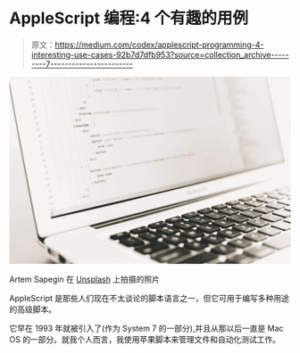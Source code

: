 # AppleScript 编程:4 个有趣的用例

> 原文：<https://medium.com/codex/applescript-programming-4-interesting-use-cases-92b7d7dfb953?source=collection_archive---------7----------------------->

![](img/9463c352b602f629034ded9811a342b9.png)

Artem Sapegin 在 [Unsplash](https://unsplash.com?utm_source=medium&utm_medium=referral) 上拍摄的照片

AppleScript 是那些人们现在不太谈论的脚本语言之一，但它可用于编写多种用途的高级脚本。

它早在 1993 年就被引入了(作为 System 7 的一部分),并且从那以后一直是 Mac OS 的一部分。就我个人而言，我使用苹果脚本来管理文件和自动化测试工作。